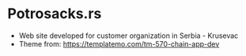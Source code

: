 # Potrosacks.rs 
- Web site developed for customer organization in Serbia - Krusevac 
- Theme from: https://templatemo.com/tm-570-chain-app-dev
